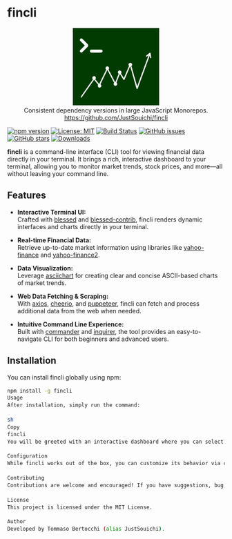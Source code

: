 # fincli

<p align="center">
  <img src="https://raw.githubusercontent.com/JustSouichi/fincli/refs/heads/main/img/logo.svg" width="200" height="179" alt="">
  <br>Consistent dependency versions in large JavaScript Monorepos.
  <br><a href="https://github.com/JustSouichi/fincli">https://github.com/JustSouichi/fincli</a>
</p>

[![npm version](https://badge.fury.io/js/fincli.svg)](https://badge.fury.io/js/fincli)
[![License: MIT](https://img.shields.io/badge/License-MIT-yellow.svg)](https://opensource.org/licenses/MIT)
[![Build Status](https://travis-ci.com/JustSouichi/fincli.svg?branch=main)](https://travis-ci.com/JustSouichi/fincli)
[![GitHub issues](https://img.shields.io/github/issues/JustSouichi/fincli.svg)](https://github.com/JustSouichi/fincli/issues)
[![GitHub stars](https://img.shields.io/github/stars/JustSouichi/fincli.svg?style=social&label=Stars)](https://github.com/JustSouichi/fincli/stargazers)
[![Downloads](https://img.shields.io/npm/dt/fincli.svg)](https://www.npmjs.com/package/fincli)

**fincli** is a command-line interface (CLI) tool for viewing financial data directly in your terminal. It brings a rich, interactive dashboard to your terminal, allowing you to monitor market trends, stock prices, and more—all without leaving your command line.

## Features

- **Interactive Terminal UI:**  
  Crafted with [blessed](https://github.com/chjj/blessed) and [blessed-contrib](https://github.com/yaronn/blessed-contrib), fincli renders dynamic interfaces and charts directly in your terminal.

- **Real-time Financial Data:**  
  Retrieve up-to-date market information using libraries like [yahoo-finance](https://www.npmjs.com/package/yahoo-finance) and [yahoo-finance2](https://www.npmjs.com/package/yahoo-finance2).

- **Data Visualization:**  
  Leverage [asciichart](https://github.com/kroitor/asciichart) for creating clear and concise ASCII-based charts of market trends.

- **Web Data Fetching & Scraping:**  
  With [axios](https://github.com/axios/axios), [cheerio](https://github.com/cheeriojs/cheerio), and [puppeteer](https://github.com/puppeteer/puppeteer), fincli can fetch and process additional data from the web when needed.

- **Intuitive Command Line Experience:**  
  Built with [commander](https://github.com/tj/commander.js) and [inquirer](https://github.com/SBoudrias/Inquirer.js), the tool provides an easy-to-navigate CLI for both beginners and advanced users.

## Installation

You can install fincli globally using npm:

```sh
npm install -g fincli
Usage
After installation, simply run the command:

sh
Copy
fincli
You will be greeted with an interactive dashboard where you can select various options to view live market data and detailed stock charts.

Configuration
While fincli works out of the box, you can customize its behavior via configuration options. For instance, you might configure default stock symbols or refresh intervals by editing a configuration file (e.g., ~/.fincli/config.json). Refer to the documentation for more detailed instructions (coming soon).

Contributing
Contributions are welcome and encouraged! If you have suggestions, bug reports, or improvements, please open an issue or submit a pull request on GitHub.

License
This project is licensed under the MIT License.

Author
Developed by Tommaso Bertocchi (alias JustSouichi).
